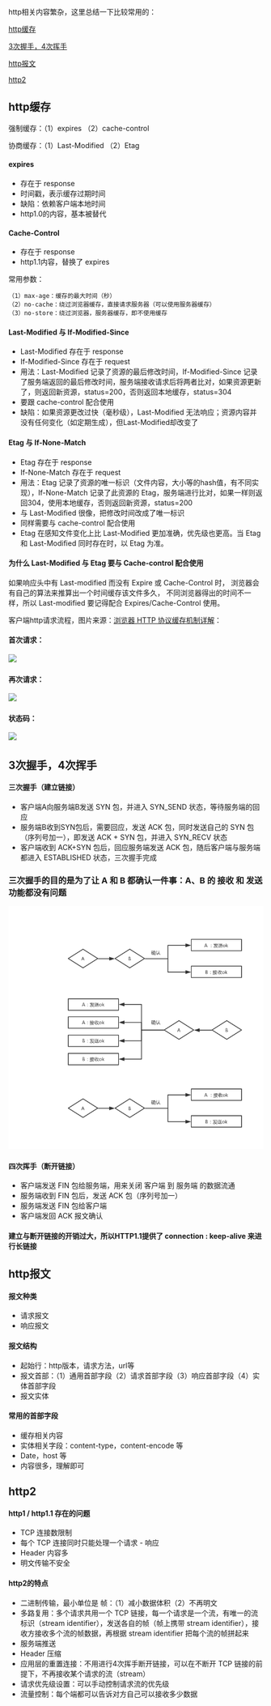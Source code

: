 http相关内容繁杂，这里总结一下比较常用的：

<a href="#cache">http缓存</a>

<a href="#woshou">3次握手，4次挥手</a>

<a href="#message">http报文</a>

<a href="#http2">http2</a>

<h2 id="cache">http缓存</h2>

强制缓存：（1）expires （2）cache-control

协商缓存：（1）Last-Modified （2）Etag

#### expires

<ul>
  <li>存在于 response</li>
  <li>时间戳，表示缓存过期时间</li>
  <li>缺陷：依赖客户端本地时间</li>
  <li>http1.0的内容，基本被替代</li>
</ul>

#### Cache-Control

<ul>
  <li>存在于 response</li>
  <li>http1.1内容，替换了 expires</li>
</ul>

常用参数：

```
（1）max-age：缓存的最大时间（秒）
（2）no-cache：绕过浏览器缓存，直接请求服务器（可以使用服务器缓存）
（3）no-store：绕过浏览器，服务器缓存，即不使用缓存
```

#### Last-Modified 与 If-Modified-Since

<ul>
  <li>Last-Modified 存在于 response</li>
  <li>If-Modified-Since 存在于 request</li>
  <li>用法：Last-Modified 记录了资源的最后修改时间，If-Modified-Since 记录了服务端返回的最后修改时间，服务端接收请求后将两者比对，如果资源更新了，则返回新资源，status=200，否则返回本地缓存，status=304</li>
  <li>要跟 cache-control 配合使用</li> 
  <li>缺陷：如果资源更改过快（毫秒级），Last-Modified 无法响应；资源内容并没有任何变化（如定期生成），但Last-Modified却改变了</li>
</ul>

#### Etag 与 If-None-Match

<ul>
  <li>Etag 存在于 response</li>
  <li>If-None-Match 存在于 request</li>
  <li>用法：Etag 记录了资源的唯一标识（文件内容，大小等的hash值，有不同实现），If-None-Match 记录了此资源的 Etag，服务端进行比对，如果一样则返回304，使用本地缓存，否则返回新资源，status=200</li>
  <li>与 Last-Modified 很像，把修改时间改成了唯一标识</li>
  <li>同样需要与 cache-control 配合使用</li>
  <li>Etag 在感知文件变化上比 Last-Modified 更加准确，优先级也更高。当 Etag 和 Last-Modified 同时存在时，以 Etag 为准。</li> 
</ul>

#### 为什么 Last-Modified 与 Etag 要与 Cache-control 配合使用

如果响应头中有 Last-modified 而没有 Expire 或 Cache-Control 时，
浏览器会有自己的算法来推算出一个时间缓存该文件多久，
不同浏览器得出的时间不一样，所以 Last-modified 要记得配合 Expires/Cache-Control 使用。

客户端http请求流程，图片来源：<a href="https://my.oschina.net/leejun2005/blog/369148">浏览器 HTTP 协议缓存机制详解</a>：

#### 首次请求：

<img src="https://github.com/HanLess/experience/blob/master/http%E5%92%8Chttps/imgs/requestFirst.png" />

#### 再次请求：

<img src="https://github.com/HanLess/experience/blob/master/http%E5%92%8Chttps/imgs/requestAgain.png" />

#### 状态码：

<img src="https://github.com/HanLess/experience/blob/master/http%E5%92%8Chttps/imgs/status.jpg" />

<h2 id="woshou">3次握手，4次挥手</h2>

#### 三次握手（建立链接）

<ul>
  <li>客户端A向服务端B发送 SYN 包，并进入 SYN_SEND 状态，等待服务端的回应</li>
  <li>服务端B收到SYN包后，需要回应，发送 ACK 包，同时发送自己的 SYN 包（序列号加一），即发送 ACK + SYN 包，并进入 SYN_RECV 状态</li>
  <li>客户端收到 ACK+SYN 包后，回应服务端发送 ACK 包，随后客户端与服务端都进入 ESTABLISHED 状态，三次握手完成</li>
</ul>

### 三次握手的目的是为了让 A 和 B 都确认一件事：A、B 的 接收 和 发送 功能都没有问题

<img src="https://github.com/HanLess/experience/blob/master/http%E5%92%8Chttps/imgs/%E4%B8%89%E6%AC%A1%E6%8F%A1%E6%89%8B.png" />

#### 四次挥手（断开链接）

<ul>
  <li>客户端发送 FIN 包给服务端，用来关闭 客户端 到 服务端 的数据流通</li>
  <li>服务端收到 FIN 包后，发送 ACK 包（序列号加一）</li>
  <li>服务端发送 FIN 包给客户端</li>
  <li>客户端发回 ACK 报文确认</li>
</ul>

#### 建立与断开链接的开销过大，所以HTTP1.1提供了 connection : keep-alive 来进行长链接

<h2 id="message">http报文</h2>

#### 报文种类

<ul>
  <li>请求报文</li>
  <li>响应报文</li>
</ul>

#### 报文结构

<ul>
  <li>起始行：http版本，请求方法，url等</li>
  <li>报文首部：（1）通用首部字段（2）请求首部字段（3）响应首部字段（4）实体首部字段</li>
  <li>报文实体</li>
</ul>

#### 常用的首部字段

<ul>
  <li>缓存相关内容</li>
  <li>实体相关字段：content-type，content-encode 等</li>
  <li>Date，host 等</li>
  <li>内容很多，理解即可</li>
</ul>

<h2 id="http2">http2</h2>

#### http1 / http1.1 存在的问题

<ul>
  <li>TCP 连接数限制</li>
  <li>每个 TCP 连接同时只能处理一个请求 - 响应</li>
  <li>Header 内容多</li>
  <li>明文传输不安全</li>
</ul>

#### http2的特点

<ul>
  <li>二进制传输，最小单位是 帧：（1）减小数据体积（2）不再明文</li>
  <li>多路复用：多个请求共用一个 TCP 链接，每一个请求是一个流，有唯一的流标识（stream identifier），发送各自的帧（帧上携带 stream identifier），接收方接收多个流的帧数据，再根据 stream identifier 把每个流的帧拼起来</li>
  <li>服务端推送</li>
  <li>Header 压缩</li>
  <li>应用层的重置连接：不用进行4次挥手断开链接，可以在不断开 TCP 链接的前提下，不再接收某个请求的流（stream）</li>
  <li>请求优先级设置：可以手动控制请求流的优先级</li>
  <li>流量控制：每个端都可以告诉对方自己可以接收多少数据</li>
</ul>









